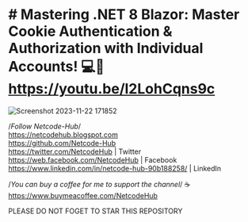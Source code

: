 # # Mastering .NET 8 Blazor: Master Cookie Authentication & Authorization with Individual Accounts! 💻🚀 https://youtu.be/l2LohCqns9c <br/>
![Screenshot 2023-11-22 171852](https://github.com/Netcode-Hub/DemoAuthWithIdividualAccount/assets/110794348/e85f2167-0cc4-411f-837e-9674ba6dff4b)

/*Follow Netcode-Hub*/ <br/>
https://netcodehub.blogspot.com <br/> 
https://github.com/Netcode-Hub <br/>
https://twitter.com/NetcodeHub | Twitter <br/>
https://web.facebook.com/NetcodeHub | Facebook <br/>
https://www.linkedin.com/in/netcode-hub-90b188258/ | LinkedIn <br/>

/*You can buy a coffee for me to support the channel*/ ☕️ <br/>
https://www.buymeacoffee.com/NetcodeHub <br/>

PLEASE DO NOT FOGET TO STAR THIS REPOSITORY<br/>
